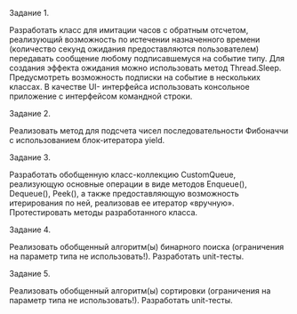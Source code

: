 Задание 1.

Разработать класс для имитации часов с обратным отсчетом, реализующий 
возможность по истечении назначенного времени (количество секунд ожидания 
предоставляются пользователем) передавать сообщение любому подписавшемуся на событие 
типу. Для создания эффекта ожидания можно использовать метод Thread.Sleep. 
Предусмотреть возможность подписки на событие в нескольких классах. В качестве UI-
интерфейса использовать консольное приложение с интерфейсом командной строки.

Задание 2.

Реализовать метод для подсчета чисел последовательности Фибоначчи с
использованием блок-итератора yield.

Задание 3.

Разработать обобщенную класс-коллекцию CustomQueue, реализующую основные 
операции в виде методов Enqueue(), Dequeue(), Peek(), а также предоставляющую 
возможность итерирования по ней, реализовав ее итератор «вручную». Протестировать 
методы разработанного класса.

Задание 4. 

Реализовать обобщенный алгоритм(ы) бинарного поиска (ограничения на 
параметр типа не использовать!). Разработать unit-тесты. 

Задание 5. 

Реализовать обобщенный алгоритм(ы) сортировки (ограничения на параметр типа 
не использовать!). Разработать unit-тесты.
